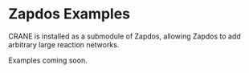 # Zapdos Examples

CRANE is installed as a submodule of Zapdos, allowing Zapdos to add arbitrary large reaction networks. 

Examples coming soon.
